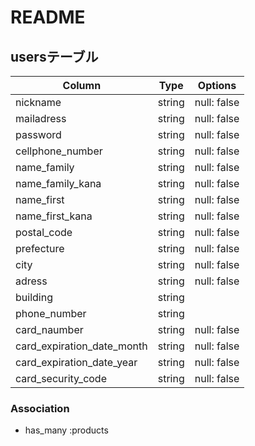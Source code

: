 # README

## usersテーブル

|Column|Type|Options|
|------|----|-------|
|nickname|string|null: false|
|mailadress|string|null: false|
|password|string|null: false|
|cellphone_number|string|null: false|
|name_family|string|null: false|
|name_family_kana|string|null: false|
|name_first|string|null: false|
|name_first_kana|string|null: false|
|postal_code|string|null: false|
|prefecture|string|null: false|
|city|string|null: false|
|adress|string|null: false|
|building|string||
|phone_number|string||
|card_naumber|string|null: false|
|card_expiration_date_month|string|null: false|
|card_expiration_date_year|string|null: false|
|card_security_code|string|null: false|

### Association
- has_many :products